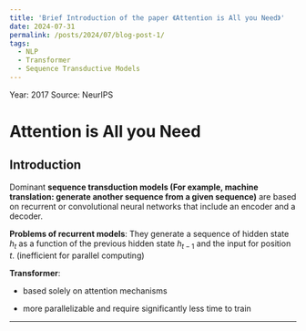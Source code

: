 ```yaml
---
title: 'Brief Introduction of the paper 《Attention is All you Need》'
date: 2024-07-31
permalink: /posts/2024/07/blog-post-1/
tags:
  - NLP
  - Transformer
  - Sequence Transductive Models
---
```


Year: 2017
Source: NeurIPS

# Attention is All you Need

## Introduction

Dominant **sequence transduction models (For example, machine translation: generate another sequence from a given sequence)** are based on recurrent or convolutional neural networks that include an encoder and a decoder. 

**Problems of recurrent models**: They generate a sequence of hidden state $h_t$ as a function of the previous hidden state $h_{t-1}$ and the input for position $t$. (inefficient for parallel computing)

**Transformer**: 

* based solely on attention mechanisms

* more parallelizable and require significantly less time to train

---


